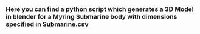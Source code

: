 ### Here you can find a python script which generates a 3D Model in blender for a Myring Submarine body with dimensions specified in Submarine.csv
